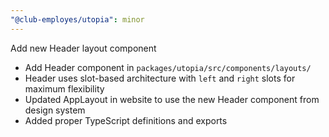 ```yaml
---
"@club-employes/utopia": minor
---
```


Add new Header layout component

- Add Header component in `packages/utopia/src/components/layouts/`
- Header uses slot-based architecture with `left` and `right` slots for maximum flexibility
- Updated AppLayout in website to use the new Header component from design system
- Added proper TypeScript definitions and exports
